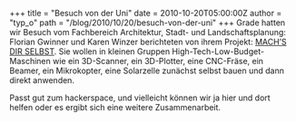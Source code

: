 +++
title = "Besuch von der Uni"
date = 2010-10-20T05:00:00Z
author = "typ_o"
path = "/blog/2010/10/20/besuch-von-der-uni"
+++
Grade hatten wir Besuch vom Fachbereich Architektur, Stadt- und
Landschaftsplanung: Florian Gwinner und Karen Winzer berichteten von
ihrem Projekt: [MACH’S DIR
SELBST](http://www.atelierk10.de/?programm&WS_201011). Sie wollen in
kleinen Gruppen High-Tech-Low-Budget-Maschinen wie ein 3D-Scanner, ein
3D-Plotter, eine CNC-Fräse, ein Beamer, ein Mikrokopter, eine Solarzelle
zunächst selbst bauen und dann direkt anwenden.  
  
Passt gut zum hackerspace, und vielleicht können wir ja hier und dort
helfen oder es ergibt sich eine weitere Zusammenarbeit.
